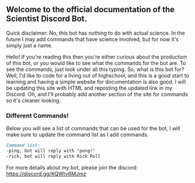 ## Welcome to the official documentation of the Scientist Discord Bot.

Quick disclaimer: No, this bot has nothing to do with actual science. In the future I may add commands that have science involved, but for now it's simply just a name.

Hello! If you're reading this then you're either curious about the production of this bot, or you would like to see what the commands for the bot are. To see the commands, just look under all this typing.
  So, what is this bot for? Well, I'd like to code for a living out of highschool, and this is a good start to learning and having a simple website for documentation is also good. I will be updating this site with HTML and reposting the updated link in my Discord. Oh, and I'll probably add another section of the site for commands so it's cleaner looking.

### Different Commands!

Below you will see a list of commands that can be used for the bot, I will make sure to update the command list as I add commands.

```markdown
Command list:
-ping, bot will reply with "pong!"
-rick, bot will reply with Rick Roll
```

For more details about my bot, please join the discord: https://discord.gg/KQWtv6MJmz
